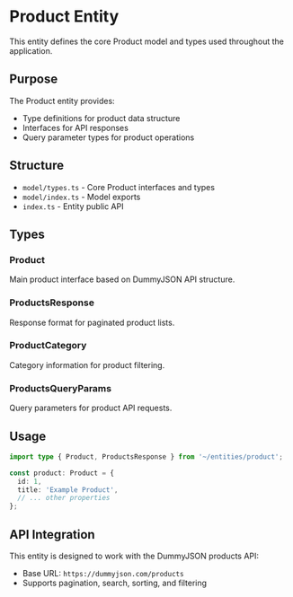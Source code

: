 # Product Entity

This entity defines the core Product model and types used throughout the application.

## Purpose

The Product entity provides:
- Type definitions for product data structure
- Interfaces for API responses
- Query parameter types for product operations

## Structure

- `model/types.ts` - Core Product interfaces and types
- `model/index.ts` - Model exports
- `index.ts` - Entity public API

## Types

### Product
Main product interface based on DummyJSON API structure.

### ProductsResponse
Response format for paginated product lists.

### ProductCategory
Category information for product filtering.

### ProductsQueryParams
Query parameters for product API requests.

## Usage

```typescript
import type { Product, ProductsResponse } from '~/entities/product';

const product: Product = {
  id: 1,
  title: 'Example Product',
  // ... other properties
};
```

## API Integration

This entity is designed to work with the DummyJSON products API:
- Base URL: `https://dummyjson.com/products`
- Supports pagination, search, sorting, and filtering 